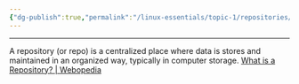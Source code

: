 ```yaml
---
{"dg-publish":true,"permalink":"/linux-essentials/topic-1/repositories/","dgPassFrontmatter":true}
---
```


---
A repository (or repo) is a centralized place where data is stores and maintained in an organized way, typically in computer storage.
[What is a Repository? | Webopedia](https://www.webopedia.com/definitions/repository/)

